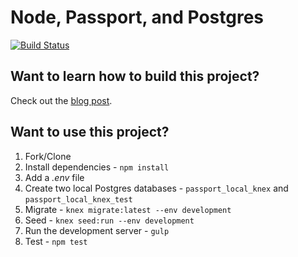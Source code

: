 # Node, Passport, and Postgres

[![Build Status](https://travis-ci.org/mjhea0/passport-local-knex.svg?branch=node-update)](https://travis-ci.org/mjhea0/passport-local-knex)

## Want to learn how to build this project?

Check out the [blog post](http://mherman.org/blog/2016/09/25/node-passport-and-postgres).

## Want to use this project?

1. Fork/Clone
1. Install dependencies - `npm install`
1. Add a *.env* file
1. Create two local Postgres databases - `passport_local_knex` and `passport_local_knex_test`
1. Migrate - `knex migrate:latest --env development`
1. Seed - `knex seed:run --env development`
1. Run the development server - `gulp`
1. Test - `npm test`
